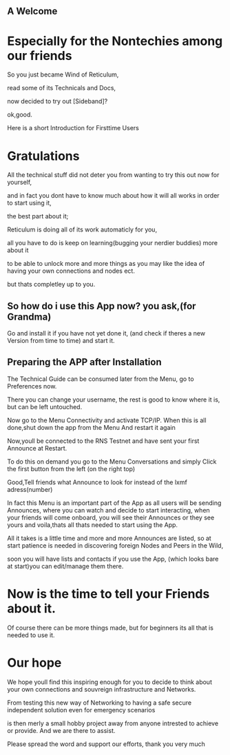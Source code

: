 ## A Welcome 

# Especially for the Nontechies among our friends

So you just became Wind of Reticulum,

read some of its Technicals and Docs,

now decided to try out [Sideband]?

ok,good.

Here is a short Introduction for Firsttime Users

# Gratulations

All the technical stuff did not deter you from 
wanting to try this out now for yourself,

and in fact you dont have to know much 
about how it will all works 
in order to start using it,

the best part about it; 

Reticulum is doing all of its work 
automaticly for you,

all you have to do is keep on 
learning(bugging your nerdier buddies) more about it

to be able to unlock more and more things 
as you may like the idea of having 
your own connections and nodes ect.

but thats completley up to you.

## So how do i use this App now? you ask,(for Grandma)

Go and install it if you have not yet done it,
(and check if theres a new Version from time to time)
and start it.

## Preparing the APP after Installation

The Technical Guide can be consumed later 
from the Menu, go to Preferences now.

There you can change your username,
the rest is good to know where it is,
but can be left untouched.

Now go to the Menu Connectivity and activate TCP/IP.
When this is all done,shut down the app from the Menu
And restart it again

Now,youll be connected to the RNS Testnet 
and have sent your first Announce at Restart.

To do this on demand you go to the Menu Conversations
and simply Click the first button from the left 
(on the right top)

Good,Tell friends what Announce to look for 
instead of the lxmf adress(number)

In fact this Menu is an important part of the App 
as all users will be sending Announces,
where you can watch and decide to start interacting,
when your friends will come onboard,
you will see their Announces or they see yours 
and voila,thats all thats needed to start using the App.

All it takes is a little time and more and more Announces are listed,
so at start patience is needed in discovering 
foreign Nodes and Peers in the Wild,

soon you will have lists and contacts if you use the App,
(which looks bare at start)you can edit/manage them there.

# Now is the time to tell your Friends about it.

Of course there can be more things made,
but for beginners its all that is needed to use it.

# Our hope

We hope youll find this inspiring enough for you 
to decide to think about your own connections 
and souvreign infrastructure and Networks.

From testing this new way of Networking to having 
a safe secure independent solution even for emergency 
scenarios 

is then merly a small hobby project away 
from anyone intrested to achieve or provide.
And we are there to assist.

Please spread the word and support our efforts,
thank you very much

